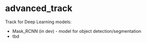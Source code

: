 # advanced_track
Track for Deep Learning models:
* Mask_RCNN (in dev) - model for object detection/segmentation
* tbd
